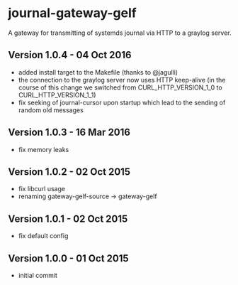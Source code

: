 journal-gateway-gelf
====================

A gateway for transmitting of systemds journal via HTTP to a graylog server.

Version 1.0.4 - 04 Oct 2016
---------------------------

* added install target to the Makefile (thanks to @jagulli)
* the connection to the graylog server now uses HTTP keep-alive
  (in the course of this change we switched from CURL_HTTP_VERSION_1_0 to
  CURL_HTTP_VERSION_1_1)
* fix seeking of journal-cursor upon startup which lead to the sending of
  random old messages

Version 1.0.3 - 16 Mar 2016
---------------------------

* fix memory leaks

Version 1.0.2 - 02 Oct 2015
---------------------------

* fix libcurl usage
* renaming gateway-gelf-source -> gateway-gelf

Version 1.0.1 - 02 Oct 2015
---------------------------

* fix default config

Version 1.0.0 - 01 Oct 2015
---------------------------

* initial commit
